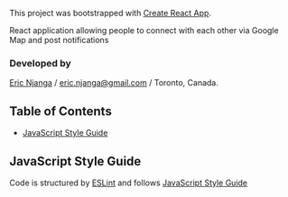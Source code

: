 This project was bootstrapped with [Create React App](https://github.com/facebookincubator/create-react-app).

React application allowing people to connect with each other via Google Map and post notifications

### Developed by 
[Eric Njanga](https://www.ericnjanga.com) / eric.njanga@gmail.com / Toronto, Canada.

## Table of Contents

- [JavaScript Style Guide](#javascript-style-guide)


## JavaScript Style Guide
Code is structured by [ESLint](https://eslint.org/) and follows [JavaScript Style Guide](https://github.com/airbnb/javascript)

<!---
## Table of Contents

- [Project Dependencies](#project-dependencies)
- [Development Steps](#development-steps)
  - [Setting up routes and shell login/logout system](#routes-login-logout-shell)
  - [Font Awesome (through npm)](#xxx)
  - [Adding Twitter Bootstrap (through npm)](#xxx)
  - [Using modularized CSS](#xxx)
  - [Connecting with firebase](#xxx)
  - [Login/logout with firebase](#xxx)
  - [Creating content with firebase](#xxx)
  - [Views transition](#xxx)
  - [Posting a update (twitter like with SVG circle)](#xxx)


## Project Dependencies
- [React Router](https://github.com/ReactTraining/react-router)
- [Firebase](https://www.npmjs.com/package/firebase)
- More coming ...

## Development Steps
Describes the incremental development steps and the features added

### Setting up routes and shell login/logout system
[See the branch here](https://github.com/ericnjanga/react__therock-fanclub/tree/routes-shell-auth).
The steps:
- Using [React Router](https://github.com/ReactTraining/react-router) to setup routes
  - Unauthenticated users:
    - They only have access to 2 pages: login and terms and conditions routes
    - When they log in (so get authenticated), they must be immediately redirected to the home route
  - Authenticated users:
    - They have access to all pages, except login
    - When they log out (so gets unauthenticated), they must be immediately redirected to the login route, regardless of the current route
- Organize the layout into components
- Setup a shell login/logout system to simulate layout change (state change) when user authenticates in/out
--->